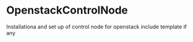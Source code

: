 # OpenstackControlNode
Installationa and set up of control node for openstack include template if any

